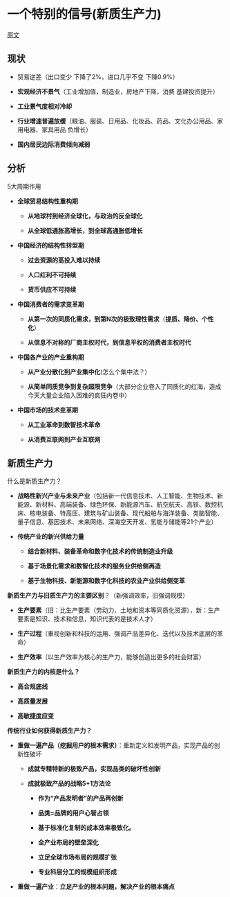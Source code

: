 # 一个特别的信号(新质生产力)

[原文](https://36kr.com/p/2992452832472072)

## 现状

* 贸易逆差（出口变少 下降了2%，进口几乎不变  下降0.9%）

* **宏观经济不景气**（工业增加值，制造业，房地产下降，消费 基建投资提升）

* **工业景气度相对冷却**

* **行业增速普遍放缓**（粮油、服装、日用品、化妆品、药品、文化办公用品、家用电器、家具用品 负增长）

* **国内居民边际消费倾向减弱**

## 分析

5大周期作用

* **全球贸易结构性重构期**
  
  * **从地球村到经济全球化，与政治的反全球化**
  
  * **从全球低通胀高增长，到全球高通胀低增长**

* **中国经济的结构性转型期**
  
  * **过去资源的高投入难以持续**
  
  * **人口红利不可持续**
  
  * **货币供应不可持续**

* **中国消费者的需求变革期**
  
  * **从第一次的同质化需求，到第N次的极致理性需求**（**提质、降价、个性化**）
  
  * **从信息不对称的厂商主权时代，到信息平权的消费者主权时代**

* **中国各产业的产业重构期**
  
  * **从产业分散化到产业集中化**(怎么个集中法？)
  
  * **从简单同质竞争到复杂超限竞争**（大部分企业卷入了同质化的红海，造成今天大量企业陷入困难的疯狂内卷中）

* **中国市场的技术变革期**
  
  * **从工业革命到数智技术革命**
  
  * **从消费互联网到产业互联网**

## 新质生产力

什么是新质生产力？

* **战略性新兴产业与未来产业**（包括新一代信息技术、人工智能、生物技术、新能源、新材料、高端装备、绿色环保、新能源汽车、航空航天、高铁、数控机床、核电装备、特高压、建筑与矿山装备、现代船舶与海洋装备、类脑智能、量子信息、基因技术、未来网络、深海空天开发、氢能与储能等21个产业）

* **传统产业的新兴供给力量**
  
  * **结合新材料、装备革命和数字化技术的传统制造业升级**
  
  * **基于场景化需求和数智化技术的服务业供给侧再造**
  
  * **基于生物科技、新能源和数字化科技的农业产业供给侧变革**

**新质生产力与旧质生产力的主要区别**？（新强调效率，旧强调规模）

* **生产要素**（旧：比生产要素（劳动力、土地和资本等同质化资源），新：生产要素是知识、技术和信息，知识代表的是技术人才）

* **生产过程**（重视创新和科技的运用、强调产品差异化、迭代以及技术底层的革命）

* **生产效率**（以生产效率为核心的生产力，能够创造出更多的社会财富）

**新质生产力的内核是什么？**

* **高合规底线**

* **高质量发展**

* **高敏捷度应变**

**传统行业如何获得新质生产力？**

* **重做一遍产品（**挖掘用户的根本需求**）**：重新定义和发明产品，实现产品的创新性破坏
  
  * **成就专精特新的极致产品，实现品类的破坏性创新**
  
  * **成就极致产品的战略5+1方法论**
    
    * **作为“产品发明者”的产品再创新**
    
    * **品类=品牌的用户心智占领**
    
    * **基于标准化复制的成本效率极致化。**
    
    * **全产业布局的壁垒深化**
    
    * **立足全球市场布局的规模扩张**
    
    * **专业科层分工的规模组织形成**

* **重做一遍产业**：**立足产业的根本问题，解决产业的根本痛点**

## 
